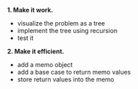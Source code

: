 **1. Make it work.**  
- visualize the problem as a tree  
- implement the tree using recursion  
- test it  

**2. Make it efficient.**  
- add a memo object  
- add a base case to return memo values  
- store return values into the memo  